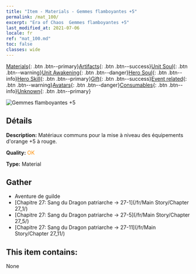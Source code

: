 ```yaml
---
title: "Item - Materials - Gemmes flamboyantes +5"
permalink: /mat_100/
excerpt: "Era of Chaos  Gemmes flamboyantes +5"
last_modified_at: 2021-07-06
locale: fr
ref: "mat_100.md"
toc: false
classes: wide
---
```

 [Materials](/ItemsFR/){: .btn .btn--primary}[Artifacts](/ItemsFR/Artifacts/){: .btn .btn--success}[Unit Soul](/ItemsFR/UnitSoul/){: .btn .btn--warning}[Unit Awakening](/ItemsFR/UnitAwakening/){: .btn .btn--danger}[Hero Soul](/ItemsFR/HeroSoul/){: .btn .btn--info}[Hero Skill](/ItemsFR/HeroSkill/){: .btn .btn--primary}[Gift](/ItemsFR/Gift/){: .btn .btn--success}[Event related](/ItemsFR/Events/){: .btn .btn--warning}[Avatars](/ItemsFR/Avatars/){: .btn .btn--danger}[Consumables](/ItemsFR/Consumables/){: .btn .btn--info}[Unknown](/ItemsFR/Unknown/){: .btn .btn--primary}

 ![Gemmes flamboyantes +5](/images/t/i_cailiao_baoshi3.png)

## Détails
 **Description:** Matériaux communs pour la mise à niveau des équipements d'orange +5 à rouge.

 **Quality:** <span style="color: #FF8C00">OK</span>

 **Type:** Material

## Gather

*    Aventure de guilde 
*    [Chapitre 27: Sang du Dragon patriarche -> 27-1](/fr/Main Story/Chapter 27_1/) 
*    [Chapitre 27: Sang du Dragon patriarche -> 27-5](/fr/Main Story/Chapter 27_5/) 
*    [Chapitre 27: Sang du Dragon patriarche -> 27-11](/fr/Main Story/Chapter 27_11/) 

## This item contains:

  None

